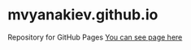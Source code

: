# mvyanakiev.github.io
Repository for GitHub Pages
[You can see page here](https://mvyanakiev.github.io "Milko Yanakiev QA Resume")
